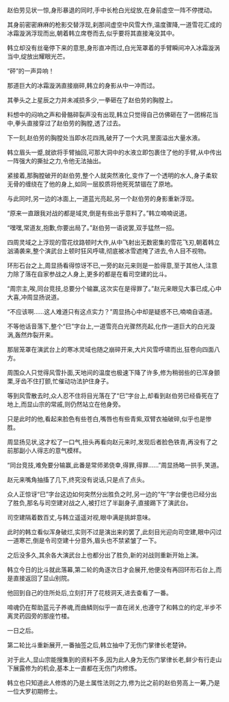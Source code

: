 
赵伯劳见状一惊,身形暴退的同时,手中长枪白光绽放,在身前虚空一阵不停搅动。

其身前密密麻麻的枪影交替浮现,刹那间虚空中风雪大作,温度骤降,一道雪花汇成的冰霜漩涡浮现而出,朝着韩立席卷而去,似乎要将其直接淹没其中。

韩立却没有丝毫停下来的意思,身形直冲而过,白光笼罩着的手臂瞬间冲入冰霜漩涡当中,绽放出耀眼光芒。

“砰”的一声异响！

那道巨大的冰霜漩涡直接崩碎,韩立的身影从中一冲而过。

其拳头之上星辰之力并未减损多少,一拳砸在了赵伯劳的胸膛上。

料想中的闷响之声和骨骼碎裂声没有出现,韩立只觉得自己仿佛砸在了一团棉花当中,拳头直接穿过了赵伯劳的胸膛,透了过去。

下一刻,赵伯劳的胸膛处当即水花四溅,破开了一个大洞,里面溢出大量水液。

韩立眉头一蹙,就欲将手臂抽回,可那大洞中的水液立即包裹住了他的手臂,从中传出一阵强大的撕扯之力,令他无法抽出。

紧接着,那胸膛破开的赵伯劳,整个人就突然液化,变作了一个透明的水人,身子柔软无骨的缠绕在了他的身上,如同一层胶质将他死死禁锢在了原地。

与此同时,另一边的冰面上,一道蓝光亮起,另一个赵伯劳的身影重新浮现。

“原来一直跟我对战的都是域灵,倒是有些出乎意料了。”韩立喃喃说道。

“嘿嘿,常道友,抱歉,你要出局了。”赵伯劳一语说罢,双手猛然一招。

四周灵域之上浮现的雪花纹路顿时大作,从中飞射出无数密集的雪花飞刃,朝着韩立汹涌袭来,整个演武台上顿时狂风呼啸,彻底被冰雪遮掩了进去,令人目不视物。

环形石台之上,周显扬看得惊讶不已,一旁的赵元来则是一脸得意,至于其他人,注意力除了落在自家参战之人身上,更多的都是在看司空建的比斗。

“周宗主,唉,同台竞技,总要分个输赢,这次实在是得罪了。”赵元来眼见大事已成,心中大喜,冲周显扬说道。

“不应该啊……这人难道只有这点实力？”周显扬心中却是疑惑不已,喃喃自语道。

不等他话音落下,整个“巳”字台上,一道雪亮白光骤然亮起,化作一道巨大的白光漩涡,轰然炸裂开来。

那层笼罩在演武台上的寒冰灵域也随之崩碎开来,大片风雪呼啸而出,狂卷向四面八方。

周围众人只觉得风雪扑面,天地间的温度也极速下降了许多,修为稍弱些的已浑身颤栗,牙齿不住打颤,忙催动功法护住身子。

等到风雪散去时,众人忍不住将目光落在了“巳”字台上,却看到赵伯劳已经昏死在了地上,而显山宗的常戚,则仍然站立在他身旁。

只是此时的他,看起来脸色有些苍白,嘴唇也有些青紫,双臂衣袖破碎,似乎也是惨胜。

周显扬见状,这才松了一口气,扭头再看向赵元来时,发现后者脸色铁青,再没有了之前那副小人得志的意气模样。

“同台竞技,难免要分输赢,此番是常师弟侥幸,得罪,得罪……”周显扬略一拱手,笑道。

赵元来嘴角抽搐了几下,终究没有说话,只是点了点头。

众人正惊讶“巳”字台这边如何突然分出胜负之时,另一边的“午”字台便也已经分出了胜负,那名与司空建对战之人,被打烂了半副身子,直接踢下了演武台。

司空建隔着数百丈,与韩立遥遥对视,眼中满是挑衅意味。

此时的韩立看似浑身破烂,实则不过是演出来的罢了,此刻目光迎向司空建,眼中闪过一道寒芒,倒是令司空建十分意外,眉头也不禁紧皱了一下。

之后没多久,其余各大演武台上也都分出了胜负,新的对战则重新开始上演。

韩立今日的比斗就此落幕,第二轮的角逐次日才会展开,他便没有再回环形石台上,而是直接返回了显山别院。

他回到自己的住所处后,立刻打开了花枝洞天,进去查看了一番。

啼魂仍在帮助蓝元子养魂,而曲鳞则似乎一直在闭关,也遵守了和韩立的约定,半步不离灵药园旁的那座竹楼。

一日之后。

第二轮比斗重新展开,一番抽签之后,韩立抽中了无伤门掌律长老楚钟。

对于此人,显山宗能搜集到的资料不多,因为此人身为无伤门掌律长老,鲜少有行走山下展露修为的机会,基本上一直都在无伤门内修炼。

韩立也只知道此人修炼的乃是土属性法则之力,修为比之前的赵伯劳高上一筹,乃是一位大罗初期修士。